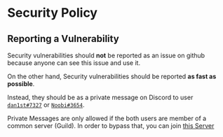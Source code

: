 # Security Policy

## Reporting a Vulnerability

Security vulnerabilities should **not** be reported as an issue on github because anyone can see this issue and use it.

On the other hand, Security vulnerabilities should be reported **as fast as possible**.

Instead, they should be as a private message on Discord to user [`dan1st#7327`](https://discord.com/users/358291050957111296) or [`Noobi#3654`](https://discord.com/users/321227144791326730).

Private Messages are only allowed if the both users are member of a common server (Guild).
In order to bypass that, you can join [this Server](https://discord.gg/sSTCSfP)
